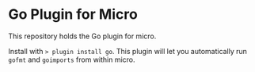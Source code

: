 # Go Plugin for Micro

This repository holds the Go plugin for micro.

Install with `> plugin install go`. This plugin will let you
automatically run `gofmt` and `goimports` from within micro.
